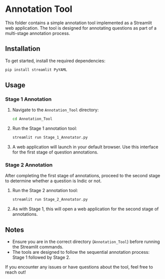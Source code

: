 # Annotation Tool

This folder contains a simple annotation tool implemented as a Streamlit web application. The tool is designed for annotating questions as part of a multi-stage annotation process.

## Installation

To get started, install the required dependencies:

```bash
pip install streamlit PyYAML
```

## Usage

### Stage 1 Annotation

1. Navigate to the `Annotation_Tool` directory:
   ```bash
   cd Annotation_Tool
   ```

2. Run the Stage 1 annotation tool:
   ```bash
   streamlit run Stage_1_Annotator.py
   ```

3. A web application will launch in your default browser. Use this interface for the first stage of question annotations.

### Stage 2 Annotation

After completing the first stage of annotations, proceed to the second stage to determine whether a question is Indic or not.

1. Run the Stage 2 annotation tool:
   ```bash
   streamlit run Stage_2_Annotator.py
   ```

2. As with Stage 1, this will open a web application for the second stage of annotations.

## Notes

- Ensure you are in the correct directory (`Annotation_Tool`) before running the Streamlit commands.
- The tools are designed to follow the sequential annotation process: Stage 1 followed by Stage 2.

If you encounter any issues or have questions about the tool, feel free to reach out!